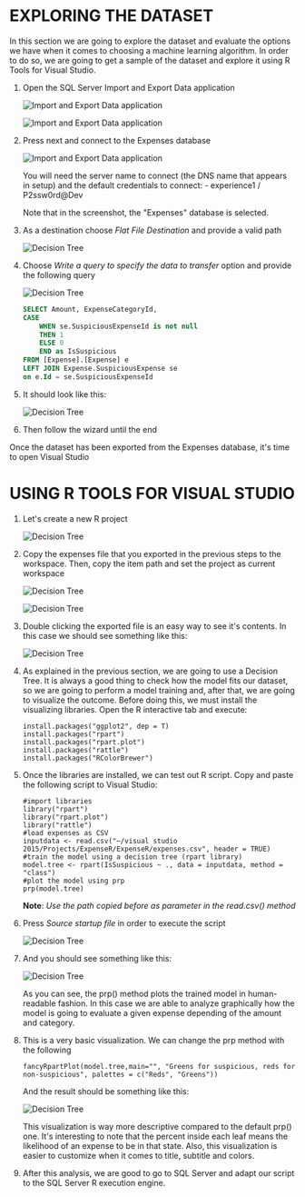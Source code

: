 <page title="Exploring the dataset"/>

EXPLORING THE DATASET
====

In this section we are going to explore the dataset and evaluate the options we have when it comes to choosing a machine learning algorithm. In order to do so, we are going to get a sample of the dataset and explore it using R Tools for Visual Studio.

1. Open the SQL Server Import and Export Data application

	![Import and Export Data application](img/4.0.png)

	![Import and Export Data application](img/4.1.png)

2. Press next and connect to the Expenses database
 
	![Import and Export Data application](img/4.2.png)

	You will need the server name to connect (the DNS name that appears in setup) and the default credentials to connect:
		- experience1 / P2ssw0rd@Dev

	Note that in the screenshot, the "Expenses" database is selected.

3. As a destination choose *Flat File Destination* and provide a valid path

	![Decision Tree](img/4.3.png)

4. Choose *Write a query to specify the data to transfer* option and provide the following query

	![Decision Tree](img/4.4.png)

	```sql
	SELECT Amount, ExpenseCategoryId,
	CASE
		WHEN se.SuspiciousExpenseId is not null
		THEN 1
		ELSE 0
		END as IsSuspicious
	FROM [Expense].[Expense] e
	LEFT JOIN Expense.SuspiciousExpense se
	on e.Id = se.SuspiciousExpenseId
	```

5. It should look like this:

	![Decision Tree](img/4.5.png)

6. Then follow the wizard until the end

Once the dataset has been exported from the Expenses database, it's time to open Visual Studio

USING R TOOLS FOR VISUAL STUDIO
====

1. Let's create a new R project

	![Decision Tree](img/4.6.png)

2. Copy the expenses file that you exported in the previous steps to the workspace. Then, copy the item path and set the project as current workspace

	![Decision Tree](img/4.7.png)

	![Decision Tree](img/4.8.png)

3. Double clicking the exported file is an easy way to see it's contents. In this case we should see something like this:

	![Decision Tree](img/4.9.png)

4. As explained in the previous section, we are going to use a Decision Tree. It is always a good thing to check how the model fits our dataset, so we are going to perform a model training and, after that, we are going to visualize the outcome. Before doing this, we must install the visualizing libraries. Open the R interactive tab and execute:
	
	```
	install.packages("ggplot2", dep = T)
	install.packages("rpart")
	install.packages("rpart.plot")
	install.packages("rattle")
	install.packages("RColorBrewer")
	```

5. Once the libraries are installed, we can test out R script. Copy and paste the following script to Visual Studio:

	```
	#import libraries
	library("rpart")
	library("rpart.plot")
	library("rattle")
	#load expenses as CSV
	inputdata <- read.csv("~/visual studio 2015/Projects/ExpenseR/ExpenseR/expenses.csv", header = TRUE)
	#train the model using a decision tree (rpart library)
	model.tree <- rpart(IsSuspicious ~ ., data = inputdata, method = "class")
	#plot the model using prp
	prp(model.tree)
	```

	**Note**: *Use the path copied before as parameter in the read.csv() method*
	
6. Press *Source startup file* in order to execute the script

	![Decision Tree](img/4.12.png)

7. And you should see something like this:

	![Decision Tree](img/4.13.png)

	As you can see, the prp() method plots the trained model in human-readable fashion. In this case we are able to analyze graphically how the model is going to evaluate a given expense depending of the amount and category.

8. This is a very basic visualization. We can change the prp method with the following

	```
	fancyRpartPlot(model.tree,main="", "Greens for suspicious, reds for non-suspicious", palettes = c("Reds", "Greens"))
	```

	And the result should be something like this:

	![Decision Tree](img/4.14.png)

	This visualization is way more descriptive compared to the default prp() one. It's interesting to note that the percent inside each leaf means the likelihood of an expense to be in that state. Also, this visualization is easier to customize when it comes to title, subtitle and colors.

9. After this analysis, we are good to go to SQL Server and adapt our script to the SQL Server R execution engine.